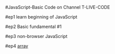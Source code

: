 #JavaScript-Basic Code on Channel T-LIVE-CODE

#ep1 learn beginning of JavaScript

#ep2 Basic fundamental #1

#ep3 non-browser JavaScript

#ep4 [array](ep4/DataType_3_array.pdf "array")
